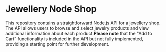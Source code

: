 # Jewellery Node Shop
This repository contains a straightforward Node.js API for a jewellery shop. The API allows users to browse and select jewelry products and view additional information about each product.**Please note** that the "Add to Cart" functionality is included in the API but not fully implemented, providing a starting point for further development.
